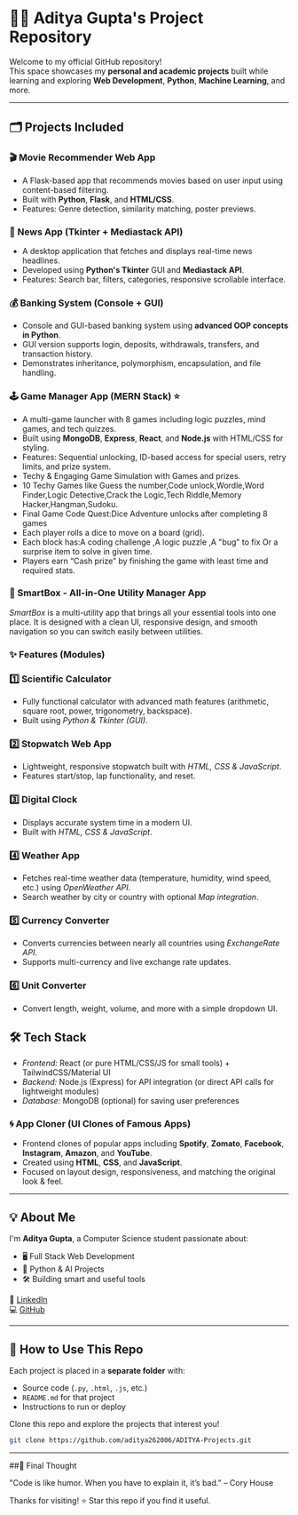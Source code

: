 # 👨‍💻 Aditya Gupta's Project Repository

Welcome to my official GitHub repository!  
This space showcases my **personal and academic projects** built while learning and exploring **Web Development**, **Python**, **Machine Learning**, and more.

---

## 🗂️ Projects Included

### 🎬 Movie Recommender Web App
- A Flask-based app that recommends movies based on user input using content-based filtering.
- Built with **Python**, **Flask**, and **HTML/CSS**.
- Features: Genre detection, similarity matching, poster previews.

### 📰 News App (Tkinter + Mediastack API)
- A desktop application that fetches and displays real-time news headlines.
- Developed using **Python's Tkinter** GUI and **Mediastack API**.
- Features: Search bar, filters, categories, responsive scrollable interface.

### 💰 Banking System (Console + GUI)
- Console and GUI-based banking system using **advanced OOP concepts in Python**.
- GUI version supports login, deposits, withdrawals, transfers, and transaction history.
- Demonstrates inheritance, polymorphism, encapsulation, and file handling.

### 🕹️ Game Manager App (MERN Stack) ⭐
- A multi-game launcher with 8 games including logic puzzles, mind games, and tech quizzes.
- Built using **MongoDB**, **Express**, **React**, and **Node.js** with HTML/CSS for styling.
- Features: Sequential unlocking, ID-based access for special users, retry limits, and prize system.
- Techy & Engaging Game Simulation with Games and prizes.
- 10 Techy Games like Guess the number,Code unlock,Wordle,Word Finder,Logic Detective,Crack the Logic,Tech Riddle,Memory Hacker,Hangman,Sudoku.
- Final Game Code Quest:Dice Adventure unlocks after completing 8 games 
- Each player rolls a dice to move on a board (grid).
- Each block has:A coding challenge ,A logic puzzle ,A "bug" to fix Or a surprise item to solve in given time.
- Players earn “Cash prize” by finishing the game with least time and required stats.

### 🌟 SmartBox - All-in-One Utility Manager App  

*SmartBox* is a multi-utility app that brings all your essential tools into one place. It is designed with a clean UI, responsive design, and smooth navigation so you can switch easily between utilities.  
### ✨ Features (Modules)  

### 1️⃣ Scientific Calculator  
- Fully functional calculator with advanced math features (arithmetic, square root, power, trigonometry, backspace).  
- Built using *Python & Tkinter (GUI)*.  

### 2️⃣ Stopwatch Web App  
- Lightweight, responsive stopwatch built with *HTML, CSS & JavaScript*.  
- Features start/stop, lap functionality, and reset.  

### 3️⃣ Digital Clock  
- Displays accurate system time in a modern UI.  
- Built with *HTML, CSS & JavaScript*.  

### 4️⃣ Weather App  
- Fetches real-time weather data (temperature, humidity, wind speed, etc.) using *OpenWeather API*.  
- Search weather by city or country with optional *Map integration*.  

### 5️⃣ Currency Converter  
- Converts currencies between nearly all countries using *ExchangeRate API*.  
- Supports multi-currency and live exchange rate updates.  

### 6️⃣ Unit Converter
- Convert length, weight, volume, and more with a simple dropdown UI.  
  
## 🛠 Tech Stack  
- *Frontend:* React (or pure HTML/CSS/JS for small tools) + TailwindCSS/Material UI  
- *Backend:* Node.js (Express) for API integration (or direct API calls for lightweight modules)  
- *Database:* MongoDB (optional) for saving user preferences  

### 🌀 App Cloner (UI Clones of Famous Apps)
- Frontend clones of popular apps including **Spotify**, **Zomato**, **Facebook**, **Instagram**, **Amazon**, and **YouTube**.
- Created using **HTML**, **CSS**, and **JavaScript**.
- Focused on layout design, responsiveness, and matching the original look & feel.

---

## 💡 About Me

I'm **Aditya Gupta**, a Computer Science student passionate about:
- 🖥️ Full Stack Web Development
- 🤖 Python & AI Projects
- 🛠️ Building smart and useful tools

🔗 [LinkedIn](https://www.linkedin.com/in/aditya-gupta-a2685b312)  
💻 [GitHub](https://github.com/aditya262006)

---

## 📝 How to Use This Repo

Each project is placed in a **separate folder** with:
- Source code (`.py`, `.html`, `.js`, etc.)
- `README.md` for that project
- Instructions to run or deploy

Clone this repo and explore the projects that interest you!

```bash
git clone https://github.com/aditya262006/ADITYA-Projects.git
```
--- 

##🧠 Final Thought

"Code is like humor. When you have to explain it, it’s bad." – Cory House

Thanks for visiting! ⭐ Star this repo if you find it useful.
